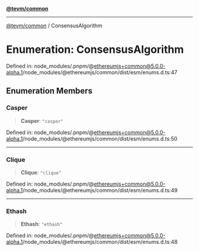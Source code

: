 [**@tevm/common**](../README.md)

***

[@tevm/common](../globals.md) / ConsensusAlgorithm

# Enumeration: ConsensusAlgorithm

Defined in: node\_modules/.pnpm/@ethereumjs+common@5.0.0-alpha.1/node\_modules/@ethereumjs/common/dist/esm/enums.d.ts:47

## Enumeration Members

### Casper

> **Casper**: `"casper"`

Defined in: node\_modules/.pnpm/@ethereumjs+common@5.0.0-alpha.1/node\_modules/@ethereumjs/common/dist/esm/enums.d.ts:50

***

### Clique

> **Clique**: `"clique"`

Defined in: node\_modules/.pnpm/@ethereumjs+common@5.0.0-alpha.1/node\_modules/@ethereumjs/common/dist/esm/enums.d.ts:49

***

### Ethash

> **Ethash**: `"ethash"`

Defined in: node\_modules/.pnpm/@ethereumjs+common@5.0.0-alpha.1/node\_modules/@ethereumjs/common/dist/esm/enums.d.ts:48
